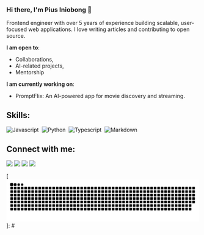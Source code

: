 ### Hi there, I'm Pius Iniobong 👋

Frontend engineer with over 5 years of experience building scalable, user-focused web applications. I love writing articles and contributing to open source.

 **I am open to**:

- Collaborations,
- AI-related projects,
- Mentorship

 **I am currently working on**:

- PromptFlix: An AI-powered app for movie discovery and streaming.

## Skills:

![Javascript](https://img.shields.io/badge/javascript-%2312100E.svg?&style=for-the-badge&logoColor=white&color=gold)&nbsp;
![Python](https://img.shields.io/badge/Python-3776AB?style=for-the-badge&logo=python&logoColor=white)&nbsp;
![Typescript](https://img.shields.io/badge/typescript-121011?style=for-the-badge&logo=typescript-bash&logoColor=white)&nbsp;
![Markdown](https://img.shields.io/badge/markdown-%23000000.svg?style=for-the-badge&logo=markdown&logoColor=white)


## Connect with me:

<p align = "center">
	
[<img src ="https://img.shields.io/badge/website-%23.svg?&style=for-the-badge&logo=www&logoColor=white%22&color=black">](https://payose.github.io)
[<img src="https://img.shields.io/badge/linkedin-%2312100E.svg?&style=for-the-badge&logo=linkedin&logoColor=white&color=black" />](https://www.linkedin.com/in/piusiniobong/)
[<img src="https://img.shields.io/badge/hashnode-%2312100E.svg?&style=for-the-badge&logo=hashnode&logoColor=white&color=blue" />](https://hashnode.com/@pye)
[<img src="https://img.shields.io/badge/medium-%2312100E.svg?&style=for-the-badge&logo=medium&logoColor=white&color=black" />](https://medium.com/@piusiniobong)
</p>

[<picture>
  <source media="(prefers-color-scheme: dark)" srcset="[github-snake-dark.svg](https://github.com/payose/payose/blob/output/github-snake-dark.svg)" />
  <source media="(prefers-color-scheme: light)" srcset="[github-snake.svg](https://github.com/payose/payose/blob/output/github-snake.svg)" />
  <img alt="github-snake" src="github-snake.svg" />
 </picture>]: #

